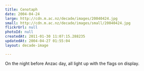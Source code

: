 ```yaml
---
title: Cenotaph
date: 2004-04-24
large: http://cdn.m.ac.nz/decade/images/20040424.jpg
small: http://cdn.m.ac.nz/decade/images/small/20040424.jpg
flickrUrl: null
photoId: null
createdAt: 2011-01-30 11:07:15.288235
updatedAt: 2004-04-27 01:55:04
layout: decade-image

---
```

On the night before Anzac day, all light up with the flags on display.
